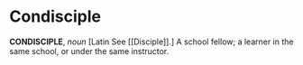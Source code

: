 # Condisciple

**CONDISCIPLE**, _noun_ \[Latin See [[Disciple]].\] A school fellow; a learner in the same school, or under the same instructor.